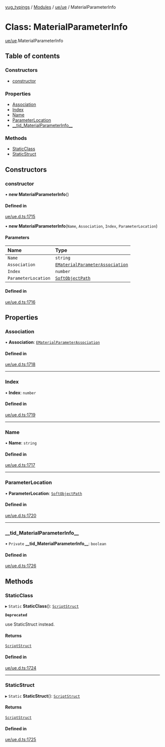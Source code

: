 [yug_typings](../README.md) / [Modules](../modules.md) / [ue/ue](../modules/ue_ue.md) / MaterialParameterInfo

# Class: MaterialParameterInfo

[ue/ue](../modules/ue_ue.md).MaterialParameterInfo

## Table of contents

### Constructors

- [constructor](ue_ue.MaterialParameterInfo.md#constructor)

### Properties

- [Association](ue_ue.MaterialParameterInfo.md#association)
- [Index](ue_ue.MaterialParameterInfo.md#index)
- [Name](ue_ue.MaterialParameterInfo.md#name)
- [ParameterLocation](ue_ue.MaterialParameterInfo.md#parameterlocation)
- [\_\_tid\_MaterialParameterInfo\_\_](ue_ue.MaterialParameterInfo.md#__tid_materialparameterinfo__)

### Methods

- [StaticClass](ue_ue.MaterialParameterInfo.md#staticclass)
- [StaticStruct](ue_ue.MaterialParameterInfo.md#staticstruct)

## Constructors

### constructor

• **new MaterialParameterInfo**()

#### Defined in

[ue/ue.d.ts:1715](https://github.com/YugMetaverse/yug_typings/blob/25cad34/ue/ue.d.ts#L1715)

• **new MaterialParameterInfo**(`Name`, `Association`, `Index`, `ParameterLocation`)

#### Parameters

| Name | Type |
| :------ | :------ |
| `Name` | `string` |
| `Association` | [`EMaterialParameterAssociation`](../enums/ue_ue.EMaterialParameterAssociation.md) |
| `Index` | `number` |
| `ParameterLocation` | [`SoftObjectPath`](ue_ue.SoftObjectPath.md) |

#### Defined in

[ue/ue.d.ts:1716](https://github.com/YugMetaverse/yug_typings/blob/25cad34/ue/ue.d.ts#L1716)

## Properties

### Association

• **Association**: [`EMaterialParameterAssociation`](../enums/ue_ue.EMaterialParameterAssociation.md)

#### Defined in

[ue/ue.d.ts:1718](https://github.com/YugMetaverse/yug_typings/blob/25cad34/ue/ue.d.ts#L1718)

___

### Index

• **Index**: `number`

#### Defined in

[ue/ue.d.ts:1719](https://github.com/YugMetaverse/yug_typings/blob/25cad34/ue/ue.d.ts#L1719)

___

### Name

• **Name**: `string`

#### Defined in

[ue/ue.d.ts:1717](https://github.com/YugMetaverse/yug_typings/blob/25cad34/ue/ue.d.ts#L1717)

___

### ParameterLocation

• **ParameterLocation**: [`SoftObjectPath`](ue_ue.SoftObjectPath.md)

#### Defined in

[ue/ue.d.ts:1720](https://github.com/YugMetaverse/yug_typings/blob/25cad34/ue/ue.d.ts#L1720)

___

### \_\_tid\_MaterialParameterInfo\_\_

• `Private` **\_\_tid\_MaterialParameterInfo\_\_**: `boolean`

#### Defined in

[ue/ue.d.ts:1726](https://github.com/YugMetaverse/yug_typings/blob/25cad34/ue/ue.d.ts#L1726)

## Methods

### StaticClass

▸ `Static` **StaticClass**(): [`ScriptStruct`](ue_ue.ScriptStruct.md)

**`Deprecated`**

use StaticStruct instead.

#### Returns

[`ScriptStruct`](ue_ue.ScriptStruct.md)

#### Defined in

[ue/ue.d.ts:1724](https://github.com/YugMetaverse/yug_typings/blob/25cad34/ue/ue.d.ts#L1724)

___

### StaticStruct

▸ `Static` **StaticStruct**(): [`ScriptStruct`](ue_ue.ScriptStruct.md)

#### Returns

[`ScriptStruct`](ue_ue.ScriptStruct.md)

#### Defined in

[ue/ue.d.ts:1725](https://github.com/YugMetaverse/yug_typings/blob/25cad34/ue/ue.d.ts#L1725)
